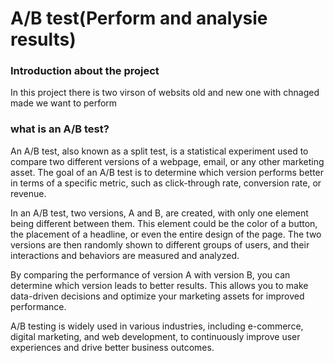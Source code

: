 # A/B test(Perform and analysie results)

### Introduction about the project
In this project there is two virson of websits old and new one with chnaged made we want to perform 

### what is an A/B test?
An A/B test, also known as a split test, is a statistical experiment used to compare two different versions of a webpage, email, or any other marketing asset. The goal of an A/B test is to determine which version performs better in terms of a specific metric, such as click-through rate, conversion rate, or revenue.

In an A/B test, two versions, A and B, are created, with only one element being different between them. This element could be the color of a button, the placement of a headline, or even the entire design of the page. The two versions are then randomly shown to different groups of users, and their interactions and behaviors are measured and analyzed.

By comparing the performance of version A with version B, you can determine which version leads to better results. This allows you to make data-driven decisions and optimize your marketing assets for improved performance.

A/B testing is widely used in various industries, including e-commerce, digital marketing, and web development, to continuously improve user experiences and drive better business outcomes.



